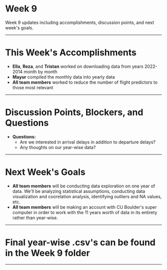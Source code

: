 # Week 9
Week 9 updates including accomplishments, discussion points, and next week's goals.

---

# This Week's Accomplishments

  - **Ella**, **Reza**, and **Tristan** worked on downloading data from years 2022-2014 month by month
  - **Mayur** compiled the monthly data into yearly data
  - **All team members** worked to reduce the number of flight predictors to those most relevant

---

# Discussion Points, Blockers, and Questions

  - **Questions:**
    - Are we interested in arrival delays in addition to departure delays?
    - Any thoughts on our year-wise data?

---

# Next Week's Goals

  - **All team members** will be conducting data exploration on one year of data. We'll be analyzing statistical assumptions, conducting data visualization and coorelation analysis, identifying outliers and NA values, etc.
  - **All team members** will be making an account with CU Boulder's super computer in order to work with the 11 years worth of data in its entirety rather than year-wise.

---
# Final year-wise .csv's can be found in the Week 9 folder

---
